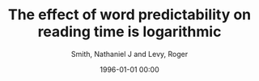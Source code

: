 ---
layout: post
title: The effect of word predictability on reading time is logarithmic

date: 1996-01-01 00:00
author: Smith, Nathaniel J and Levy, Roger
tags: ["expectation","information theory","probabilistic models of cognition","psycholinguistics","reading"]
journal: Cognition

link: https://doi.org/10.1016/j.cognition.2013.02.013

year: 2013
---